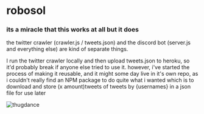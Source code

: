 # robosol
### its a miracle that this works at all but it does 

the twitter crawler (crawler.js / tweets.json) and the discord bot (server.js and everything else) are kind of separate things.

I run the twitter crawler locally and then upload tweets.json to heroku, so it'd probably break if anyone else tried to use it. 
however, i've started the process of making it reusable, and it might some day live in it's own repo, as i couldn't really find an NPM package to do quite what i wanted
which is to download and store (x amount)tweets of tweets by {usernames} in a json file for use later

![thugdance](https://media.giphy.com/media/nhPoFaLtbp6bS/giphy.gif)
